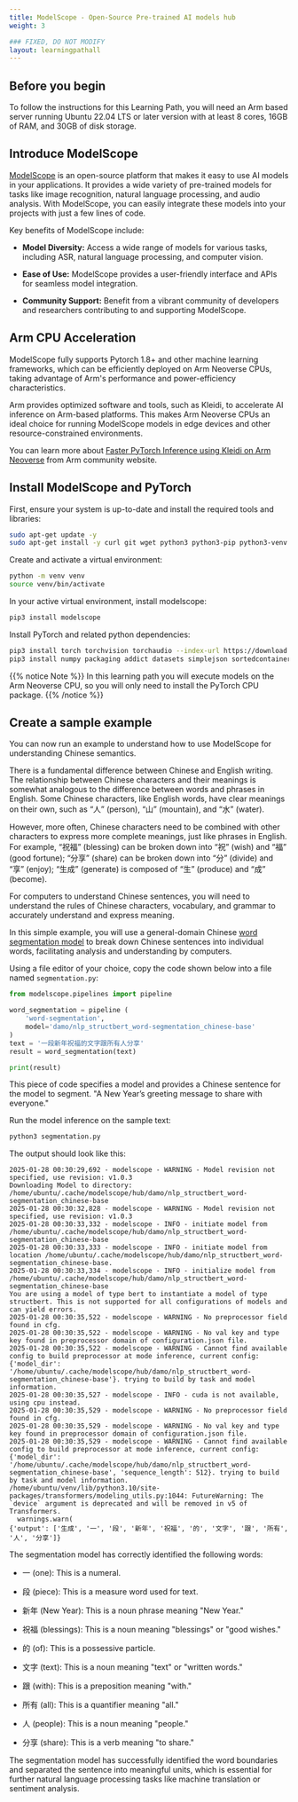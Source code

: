 ```yaml
---
title: ModelScope - Open-Source Pre-trained AI models hub
weight: 3

### FIXED, DO NOT MODIFY
layout: learningpathall
---
```


## Before you begin

To follow the instructions for this Learning Path, you will need an Arm based server running Ubuntu 22.04 LTS or later version with at least 8 cores, 16GB of RAM, and 30GB of disk storage.

## Introduce ModelScope
[ModelScope](https://github.com/modelscope/modelscope/) is an open-source platform that makes it easy to use AI models in your applications. 
It provides a wide variety of pre-trained models for tasks like image recognition, natural language processing, and audio analysis. With ModelScope, you can easily integrate these models into your projects with just a few lines of code.

Key benefits of ModelScope include:

* **Model Diversity:** 
    Access a wide range of models for various tasks, including ASR, natural language processing, and computer vision.

* **Ease of Use:** 
    ModelScope provides a user-friendly interface and APIs for seamless model integration.

* **Community Support:** 
    Benefit from a vibrant community of developers and researchers contributing to and supporting ModelScope.


## Arm CPU Acceleration
ModelScope fully supports Pytorch 1.8+ and other machine learning frameworks, which can be efficiently deployed on Arm Neoverse CPUs, taking advantage of Arm's performance and power-efficiency characteristics.

Arm provides optimized software and tools, such as Kleidi, to accelerate AI inference on Arm-based platforms. This makes Arm Neoverse CPUs an ideal choice for running ModelScope models in edge devices and other resource-constrained environments.

You can learn more about [Faster PyTorch Inference using Kleidi on Arm Neoverse](https://community.arm.com/arm-community-blogs/b/servers-and-cloud-computing-blog/posts/faster-pytorch-inference-kleidi-arm-neoverse) from Arm community website.


## Install ModelScope and PyTorch

First, ensure your system is up-to-date and install the required tools and libraries:

```bash
sudo apt-get update -y
sudo apt-get install -y curl git wget python3 python3-pip python3-venv python-is-python3 ffmpeg
```

Create and activate a virtual environment:
```bash
python -m venv venv
source venv/bin/activate
```

In your active virtual environment, install modelscope:

```bash
pip3 install modelscope
```

Install PyTorch and related python dependencies: 
```bash
pip3 install torch torchvision torchaudio --index-url https://download.pytorch.org/whl/cpu
pip3 install numpy packaging addict datasets simplejson sortedcontainers transformers ffmpeg

```
{{% notice Note %}}
In this learning path you will execute models on the Arm Neoverse CPU, so you will only need to install the PyTorch CPU package.
{{% /notice %}}

## Create a sample example

You can now run an example to understand how to use ModelScope for understanding Chinese semantics.

There is a fundamental difference between Chinese and English writing. 
The relationship between Chinese characters and their meanings is somewhat analogous to the difference between words and phrases in English. 
Some Chinese characters, like English words, have clear meanings on their own, such as “人” (person), “山” (mountain), and “水” (water).

However, more often, Chinese characters need to be combined with other characters to express more complete meanings, just like phrases in English. 
For example, “祝福” (blessing) can be broken down into “祝” (wish) and “福” (good fortune); “分享” (share) can be broken down into “分” (divide) and “享” (enjoy); “生成” (generate) is composed of “生” (produce) and “成” (become).

For computers to understand Chinese sentences, you will need to understand the rules of Chinese characters, vocabulary, and grammar to accurately understand and express meaning.

In this simple example, you will use a general-domain Chinese [word segmentation model](https://www.modelscope.cn/models/iic/nlp_structbert_word-segmentation_chinese-base) to break down Chinese sentences into individual words, facilitating analysis and understanding by computers.

Using a file editor of your choice, copy the code shown below into a file named `segmentation.py`:

```python
from modelscope.pipelines import pipeline

word_segmentation = pipeline (
    'word-segmentation',
    model='damo/nlp_structbert_word-segmentation_chinese-base'
)
text = '一段新年祝福的文字跟所有人分享'
result = word_segmentation(text)

print(result)
```

This piece of code specifies a model and provides a Chinese sentence for the model to segment.
"A New Year’s greeting message to share with everyone."

Run the model inference on the sample text:

```bash
python3 segmentation.py
```

The output should look like this:
```output
2025-01-28 00:30:29,692 - modelscope - WARNING - Model revision not specified, use revision: v1.0.3
Downloading Model to directory: /home/ubuntu/.cache/modelscope/hub/damo/nlp_structbert_word-segmentation_chinese-base
2025-01-28 00:30:32,828 - modelscope - WARNING - Model revision not specified, use revision: v1.0.3
2025-01-28 00:30:33,332 - modelscope - INFO - initiate model from /home/ubuntu/.cache/modelscope/hub/damo/nlp_structbert_word-segmentation_chinese-base
2025-01-28 00:30:33,333 - modelscope - INFO - initiate model from location /home/ubuntu/.cache/modelscope/hub/damo/nlp_structbert_word-segmentation_chinese-base.
2025-01-28 00:30:33,334 - modelscope - INFO - initialize model from /home/ubuntu/.cache/modelscope/hub/damo/nlp_structbert_word-segmentation_chinese-base
You are using a model of type bert to instantiate a model of type structbert. This is not supported for all configurations of models and can yield errors.
2025-01-28 00:30:35,522 - modelscope - WARNING - No preprocessor field found in cfg.
2025-01-28 00:30:35,522 - modelscope - WARNING - No val key and type key found in preprocessor domain of configuration.json file.
2025-01-28 00:30:35,522 - modelscope - WARNING - Cannot find available config to build preprocessor at mode inference, current config: {'model_dir': '/home/ubuntu/.cache/modelscope/hub/damo/nlp_structbert_word-segmentation_chinese-base'}. trying to build by task and model information.
2025-01-28 00:30:35,527 - modelscope - INFO - cuda is not available, using cpu instead.
2025-01-28 00:30:35,529 - modelscope - WARNING - No preprocessor field found in cfg.
2025-01-28 00:30:35,529 - modelscope - WARNING - No val key and type key found in preprocessor domain of configuration.json file.
2025-01-28 00:30:35,529 - modelscope - WARNING - Cannot find available config to build preprocessor at mode inference, current config: {'model_dir': '/home/ubuntu/.cache/modelscope/hub/damo/nlp_structbert_word-segmentation_chinese-base', 'sequence_length': 512}. trying to build by task and model information.
/home/ubuntu/venv/lib/python3.10/site-packages/transformers/modeling_utils.py:1044: FutureWarning: The `device` argument is deprecated and will be removed in v5 of Transformers.
  warnings.warn(
{'output': ['生成', '一', '段', '新年', '祝福', '的', '文字', '跟', '所有', '人', '分享']}
```

The segmentation model has correctly identified the following words:

- 一 (one): This is a numeral.

- 段 (piece): This is a measure word used for text.

- 新年 (New Year): This is a noun phrase meaning "New Year."

- 祝福 (blessings): This is a noun meaning "blessings" or "good wishes."

- 的 (of): This is a possessive particle.

- 文字 (text): This is a noun meaning "text" or "written words."

- 跟 (with): This is a preposition meaning "with."

- 所有 (all): This is a quantifier meaning "all."

- 人 (people): This is a noun meaning "people."

- 分享 (share): This is a verb meaning "to share."

The segmentation model has successfully identified the word boundaries and separated the sentence into meaningful units, which is essential for further natural language processing tasks like machine translation or sentiment analysis.
